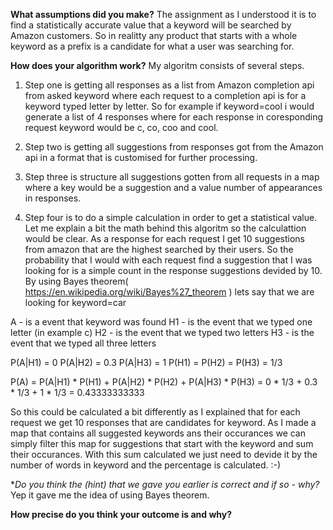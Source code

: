 **What assumptions did you make?**
The assignment as I understood it is to find a statistically accurate value that a keyword will be searched by Amazon customers.
So in realitty any product that starts with a whole keyword as a prefix is a candidate for what a user was searching for.
   
**How does your algorithm work?**
My algoritm consists of several steps.

1. Step one is getting all responses as a list from Amazon completion api from asked keyword where each request to a completion api is for a keyword typed letter by letter.
So for example if keyword=cool i would generate a list of 4 responses where for each response in coresponding  request keyword would be c, co, coo and cool.

2. Step two is getting all suggestions from responses got from the Amazon api in a format that is customised for further processing.

3. Step three is structure all suggestions gotten from all requests in a map where a key would be a suggestion and a value number of appearances in responses.     

4. Step four is to do a simple calculation in order to get a statistical value.
Let me explain a bit the math behind this algoritm so the calculattion would be clear.
As a response for each request I get 10 suggestions from amazon that are the highest searched by their users.
So the probability that I would with each request find a suggestion that I was looking for is a simple count in the response suggestions devided by 10.
By using Bayes theorem( https://en.wikipedia.org/wiki/Bayes%27_theorem ) lets say that we are looking for keyword=car

A - is a event that keyword was found
H1 - is the event that we typed one letter (in example c) 
H2 - is the event that we typed two letters 
H3 - is the event that we typed all three letters

P(A|H1) = 0 
P(A|H2) = 0.3
P(A|H3) = 1
P(H1) = P(H2) = P(H3) = 1/3

P(A) = P(A|H1) * P(H1) + P(A|H2) * P(H2) + P(A|H3) * P(H3) = 0 * 1/3 +  0.3 * 1/3 + 1 * 1/3 = 0.43333333333

So this could be calculated a bit differently as I explained that for each request we get 10 responses that are candidates for keyword.
As I made a map that contains all suggested keywords ans their occurances we can simply filter this map for suggestions that start with the keyword and sum their occurances.
With this sum calculated we just need to devide it by the number of words in keyword and the percentage is calculated. :-)
 
**Do you think the (*hint) that we gave you earlier is correct and if so - why?**
Yep it gave me the idea of using Bayes theorem.
 
**How precise do you think your outcome is and why?**
